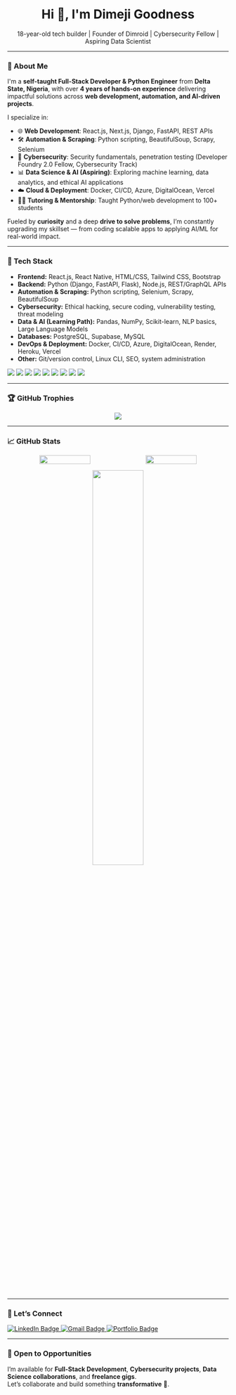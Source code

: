 <h1 align="center">Hi 👋, I'm Dimeji Goodness</h1>
<p align="center">18-year-old tech builder | Founder of Dimroid | Cybersecurity Fellow | Aspiring Data Scientist</p>

---

### 🚀 About Me  

I'm a **self-taught Full-Stack Developer & Python Engineer** from **Delta State, Nigeria**, with over **4 years of hands-on experience** delivering impactful solutions across **web development, automation, and AI-driven projects**.  

I specialize in:  
- 🌐 **Web Development**: React.js, Next.js, Django, FastAPI, REST APIs  
- 🛠️ **Automation & Scraping**: Python scripting, BeautifulSoup, Scrapy, Selenium  
- 🔐 **Cybersecurity**: Security fundamentals, penetration testing (Developer Foundry 2.0 Fellow, Cybersecurity Track)  
- 📊 **Data Science & AI (Aspiring)**: Exploring machine learning, data analytics, and ethical AI applications  
- ☁️ **Cloud & Deployment**: Docker, CI/CD, Azure, DigitalOcean, Vercel  
- 🧑‍🏫 **Tutoring & Mentorship**: Taught Python/web development to 100+ students  

Fueled by **curiosity** and a deep **drive to solve problems**, I’m constantly upgrading my skillset — from coding scalable apps to applying AI/ML for real-world impact.  

---

### 🧰 Tech Stack  

- **Frontend:** React.js, React Native, HTML/CSS, Tailwind CSS, Bootstrap  
- **Backend:** Python (Django, FastAPI, Flask), Node.js, REST/GraphQL APIs  
- **Automation & Scraping:** Python scripting, Selenium, Scrapy, BeautifulSoup  
- **Cybersecurity:** Ethical hacking, secure coding, vulnerability testing, threat modeling  
- **Data & AI (Learning Path):** Pandas, NumPy, Scikit-learn, NLP basics, Large Language Models  
- **Databases:** PostgreSQL, Supabase, MySQL  
- **DevOps & Deployment:** Docker, CI/CD, Azure, DigitalOcean, Render, Heroku, Vercel  
- **Other:** Git/version control, Linux CLI, SEO, system administration  

<p>
  <img src="https://img.shields.io/badge/Python-3776AB?style=for-the-badge&logo=python&logoColor=white" />
  <img src="https://img.shields.io/badge/Django-092E20?style=for-the-badge&logo=django&logoColor=white" />
  <img src="https://img.shields.io/badge/FastAPI-009688?style=for-the-badge&logo=fastapi&logoColor=white" />
  <img src="https://img.shields.io/badge/React-20232A?style=for-the-badge&logo=react&logoColor=61DAFB" />
<!--   <img src="https://img.shields.io/badge/Next.js-000000?style=for-the-badge&logo=nextdotjs&logoColor=white" /> -->
  <img src="https://img.shields.io/badge/PostgreSQL-4169E1?style=for-the-badge&logo=postgresql&logoColor=white" />
  <img src="https://img.shields.io/badge/Scrapy-60A839?style=for-the-badge&logo=scrapy&logoColor=white" />
  <img src="https://img.shields.io/badge/Linux-FCC624?style=for-the-badge&logo=linux&logoColor=black" />
  <img src="https://img.shields.io/badge/Azure-0078D4?style=for-the-badge&logo=microsoftazure&logoColor=white" />
  <img src="https://img.shields.io/badge/Docker-2496ED?style=for-the-badge&logo=docker&logoColor=white" />
</p>

---

### 🏆 GitHub Trophies  

<p align="center">
  <img src="https://github-profile-trophy.vercel.app/?username=dimeji-g&theme=tokyonight&margin-w=15&margin-h=15" />
</p>

---

### 📈 GitHub Stats  

<div align="center" style="display: flex; justify-content: center; gap: '10px'; flex-wrap: wrap;">
  <img src="https://github-readme-stats.vercel.app/api?username=dimeji-g&show_icons=true&theme=tokyonight" width="48%" />
  <img src="https://github-readme-streak-stats.herokuapp.com/?user=Dimeji-G#&theme=tokyonight" width="48%" />
</div>  

<p align="center">
  <img src="https://github-readme-stats.vercel.app/api/top-langs/?username=dimeji-g&layout=compact&theme=tokyonight" width="48%" />
</p>

---

### 🔗 Let’s Connect  

<p align="left">
  <a href="https://www.linkedin.com/in/dimeji-g" target="_blank">
    <img src="https://img.shields.io/badge/LinkedIn-0A66C2?style=for-the-badge&logo=linkedin&logoColor=white" alt="LinkedIn Badge"/>
  </a>
  <a href="mailto:ukwedjedimeji@gmail.com">
    <img src="https://img.shields.io/badge/Email-D14836?style=for-the-badge&logo=gmail&logoColor=white" alt="Gmail Badge"/>
  </a>
  <a href="https://dimroid.com" target="_blank">
    <img src="https://img.shields.io/badge/Portfolio-000000?style=for-the-badge&logo=vercel&logoColor=white" alt="Portfolio Badge"/>
  </a>
</p>

---

### 🤝 Open to Opportunities  

I’m available for **Full-Stack Development**, **Cybersecurity projects**, **Data Science collaborations**, and **freelance gigs**.  
Let’s collaborate and build something **transformative** 🚀.  
